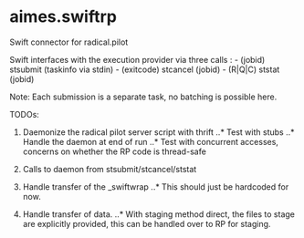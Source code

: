 # aimes.swiftrp
Swift connector for radical.pilot


Swift interfaces with the execution provider via three calls :
      - (jobid)  stsubmit (taskinfo via stdin) 
      - (exitcode) stcancel (jobid)
      - (R|Q|C) ststat (jobid)
       
Note: Each submission is a separate task, no batching is possible here.


TODOs:

1. Daemonize the radical pilot server script with thrift
..* Test with stubs
..* Handle the daemon at end of run
..* Test with concurrent accesses, concerns on whether the RP code is thread-safe

2. Calls to daemon from stsubmit/stcancel/ststat

3. Handle transfer of the _swiftwrap
..* This should just be hardcoded for now.

4. Handle transfer of data.
..* With staging method direct, the files to stage are explicitly provided, this can be handled over to RP for staging.
